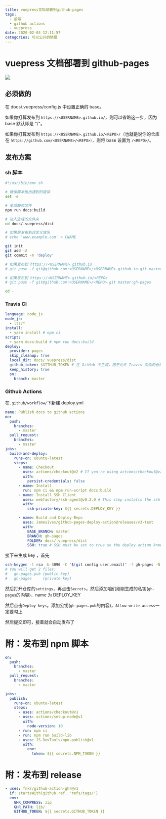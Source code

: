 ```yaml
---
title: vuepress文档部署到github-pages
tags:
  - 前端
  - github actions
  - vuepress
date: 2020-02-03 12:11:57
categories: 可以公开的情报
---
```


# vuepress 文档部署到 github-pages

![](https://ss1.bdstatic.com/70cFuXSh_Q1YnxGkpoWK1HF6hhy/it/u=292259422,410673799&fm=26&gp=0.jpg)

## 必须做的

在 docs/.vuepress/config.js 中设置正确的 base。

如果你打算发布到 `https://<USERNAME>.github.io/`，则可以省略这一步，因为 base 默认即是 "/"。

如果你打算发布到 `https://<USERNAME>.github.io/<REPO>/`（也就是说你的仓库在 `https://github.com/<USERNAME>/<REPO>）`，则将 base 设置为 `/<REPO>/`。

## 发布方案

### sh 脚本

```sh
#!/usr/bin/env sh

# 确保脚本抛出遇到的错误
set -e

# 生成静态文件
npm run docs:build

# 进入生成的文件夹
cd docs/.vuepress/dist

# 如果是发布到自定义域名
# echo 'www.example.com' > CNAME

git init
git add -A
git commit -m 'deploy'

# 如果发布到 https://<USERNAME>.github.io
# git push -f git@github.com:<USERNAME>/<USERNAME>.github.io.git master

# 如果发布到 https://<USERNAME>.github.io/<REPO>
# git push -f git@github.com:<USERNAME>/<REPO>.git master:gh-pages

cd -
```

### Travis CI

```yaml
language: node_js
node_js:
  - lts/*
install:
  - yarn install # npm ci
script:
  - yarn docs:build # npm run docs:build
deploy:
  provider: pages
  skip_cleanup: true
  local_dir: docs/.vuepress/dist
  github_token: $GITHUB_TOKEN # 在 GitHub 中生成，用于允许 Travis 向你的仓库推送代码。在 Travis 的项目设置页面进行配置，设置为 secure variable
  keep_history: true
  on:
    branch: master
```

### Github Actions

在`.github/workflow/`下新建 deploy.yml

```yml
name: Publish docs to github actions
on:
  push:
    branches:
      - master
  pull_request:
    branches:
      - master
jobs:
  build-and-deploy:
    runs-on: ubuntu-latest
    steps:
      - name: Checkout
        uses: actions/checkout@v2 # If you're using actions/checkout@v2 you must set persist-credentials to false in most cases for the deployment to work correctly.
        with:
          persist-credentials: false
      - name: Install
        run: npm ci && npm run-script docs:build
      - name: Install SSH Client
        uses: webfactory/ssh-agent@v0.2.0 # This step installs the ssh client into the workflow run. There's many options available for this on the action marketplace.
        with:
          ssh-private-key: ${{ secrets.DEPLOY_KEY }}

      - name: Build and Deploy Repo
        uses: JamesIves/github-pages-deploy-action@releases/v3-test
        with:
          BASE_BRANCH: master
          BRANCH: gh-pages
          FOLDER: docs/.vuepress/dist
          SSH: true # SSH must be set to true so the deploy action knows which protocol to deploy with.
```

接下来生成 key ，首先

```sh
ssh-keygen -t rsa -b 4096 -C "$(git config user.email)" -f gh-pages -N ""
# You will get 2 files:
#   gh-pages.pub (public key)
#   gh-pages     (private key)
```

然后打开仓库的`settings`，再点击`Secrets`，然后添加咱们刚刚生成的私钥(`gh-pages`的内容)，name 为 DEPLOY_KEY

然后点击`Deploy keys`，添加公钥(`gh-pages.pub`的内容)，`Allow write access`一定要勾上

然后提交即可，接着就会自动发布了

# 附：发布到 npm 脚本

```yml
on:
  push:
    branches:
      - master
  pull_request:
    branches:
      - master

jobs:
  publish:
    runs-on: ubuntu-latest
    steps:
      - uses: actions/checkout@v1
      - uses: actions/setup-node@v1
        with:
          node-version: 10
      - run: npm ci
      - run: npm run build-lib
      - uses: JS-DevTools/npm-publish@v1
        with:
          env:
            token: ${{ secrets.NPM_TOKEN }}
```

# 附：发布到 release

```yml
- uses: fnkr/github-action-ghr@v1
  if: startsWith(github.ref, 'refs/tags/')
  env:
    GHR_COMPRESS: zip
    GHR_PATH: lib/
    GITHUB_TOKEN: ${{ secrets.GITHUB_TOKEN }}
```
